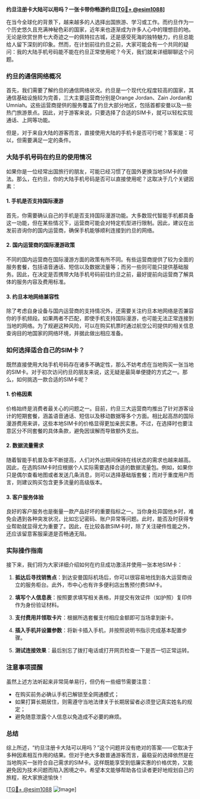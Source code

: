 **约旦注册卡大陆可以用吗？一张卡带你畅游约旦[[TG💪+ @esim1088](https://t.me/s/esim1088)]**

在当今全球化的背景下，越来越多的人选择出国旅游、学习或工作。而约旦作为一个历史悠久且充满神秘色彩的国家，近年来也逐渐成为许多人心中的理想目的地。无论是欣赏世界七大奇迹之一的佩特拉古城，还是感受死海的独特魅力，约旦总能给人留下深刻的印象。然而，在计划前往约旦之前，大家可能会有一个共同的疑问：我的大陆手机号码能不能在约旦正常使用呢？今天，我们就来详细聊聊这个问题。

### 约旦的通信网络概况

首先，我们需要了解约旦的通信网络状况。约旦是一个现代化程度较高的国家，其通信基础设施较为完善，三大主要运营商分别是Orange Jordan、Zain Jordan和Umniah。这些运营商提供的服务覆盖了约旦大部分地区，包括首都安曼以及一些热门旅游景点。因此，对于游客来说，只要选择了合适的SIM卡，就可以轻松实现通话、上网等功能。

但是，对于来自大陆的游客而言，直接使用大陆的手机卡是否可行呢？答案是：可以，但需要满足一定的条件。

### 大陆手机号码在约旦的使用情况

如果你是一位经常出国旅行的朋友，可能已经习惯了在国外更换当地SIM卡的做法。那么，在约旦，你的大陆手机号码是否可以直接使用呢？这取决于几个关键因素：

#### 1. 手机是否支持国际漫游
首先，你需要确认自己的手机是否支持国际漫游功能。大多数现代智能手机都具备这一功能，但在某些情况下，运营商可能会对特定机型进行限制。因此，建议在出发前咨询你的国内运营商，确保手机能够顺利连接到约旦的网络。

#### 2. 国内运营商的国际漫游政策
不同的国内运营商在国际漫游方面的政策有所不同。有些运营商提供了较为全面的服务套餐，包括语音通话、短信以及数据流量等；而另一些则可能只提供基础服务。因此，在决定是否携带大陆手机号码前往约旦之前，最好提前向运营商了解具体的服务内容及费用标准。

#### 3. 约旦本地网络兼容性
除了考虑自身设备与国内运营商的支持情况外，还需要关注约旦本地网络是否兼容你的手机频段。如果两者不匹配，即使手机支持国际漫游，也可能无法正常连接到当地的网络。为了规避这种风险，可以在购买机票时通过航空公司提供的相关信息查询目的地国家的网络环境，并据此做出相应准备。

### 如何选择适合自己的SIM卡？

既然直接使用大陆手机号码存在诸多不确定性，那么不妨考虑在当地购买一张当地的SIM卡。对于初次访问约旦的朋友来说，这无疑是最简单便捷的方式之一。那么，如何挑选一款合适的SIM卡呢？

#### 1. 价格因素
价格始终是消费者最关心的问题之一。目前，约旦三大运营商均推出了针对游客设计的短期套餐，涵盖语音通话、短信以及移动数据等多个方面。相比起高昂的国际漫游费用来讲，这些本地SIM卡的价格显得更加亲民实惠。不过，在选择时也要注意区分不同套餐的具体条款，避免因误解而导致额外支出。

#### 2. 数据流量需求
随着智能手机普及率不断提高，人们对外出期间保持在线状态的需求也越来越高。因此，在选购SIM卡时应根据个人实际需要选择合适的数据流量包。例如，如果你只是偶尔查看地图或者发送几条消息，则可以选择基础版套餐；而对于重度用户而言，则建议购买包含更多流量的高级版本。

#### 3. 客户服务体验
良好的客户服务也是衡量一款产品好坏的重要指标之一。当你身处异国他乡时，难免会遇到各种突发状况，比如忘记密码、账户异常等问题。此时，能否及时获得专业帮助就显得尤为重要了。因此，在比较各款SIM卡时，除了关注硬件性能之外，还应该留意客服渠道是否畅通无阻。

### 实际操作指南

接下来，我们将为大家详细介绍如何在约旦成功激活并使用一张本地SIM卡：

1. **抵达后寻找销售点**：到达安曼国际机场后，你可以很容易地找到各大运营商设立的服务柜台。此外，市中心也有许多便利店出售预付费SIM卡。
   
2. **填写个人信息表**：按照要求填写相关表格，并提交有效证件（如护照）复印件作为身份验证材料。
   
3. **支付费用并领取卡片**：根据所选套餐支付相应金额即可当场拿到新卡。
   
4. **插入手机并设置参数**：将新卡插入手机，并按照说明书指示完成基本配置步骤。

5. **测试连接效果**：最后别忘了拨打电话或打开网页检查一下是否一切正常运转。

### 注意事项提醒

虽然上述方法听起来非常简单易行，但仍有一些细节需要注意：

- 在购买前务必确认手机已解锁至全网通模式；
- 如果打算长期居住，则需遵守当地法律关于长期居留者必须登记真实姓名的规定；
- 避免随意泄露个人信息以免造成不必要的麻烦。

### 总结

综上所述，“约旦注册卡大陆可以用吗？”这个问题并没有绝对的答案——它取决于多种因素相互作用的结果。但对于绝大多数普通游客而言，最稳妥的选择依然是在当地购买一张符合自己需求的SIM卡。这样既能享受到低廉实惠的价格优势，又能避免因为技术问题而陷入困境之中。希望本文能够帮助各位读者更好地规划自己的旅程，祝大家旅途愉快！

[[TG💪+ @esim1088](https://t.me/s/esim1088) ![Image](https://i.postimg.cc/4NQfJmqS/Snipaste-2025-05-13-00-14-12.png)]